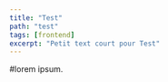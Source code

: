 ```yaml
---
title: "Test"
path: "test"
tags: [frontend]
excerpt: "Petit text court pour Test"
---
```

#lorem ipsum.
